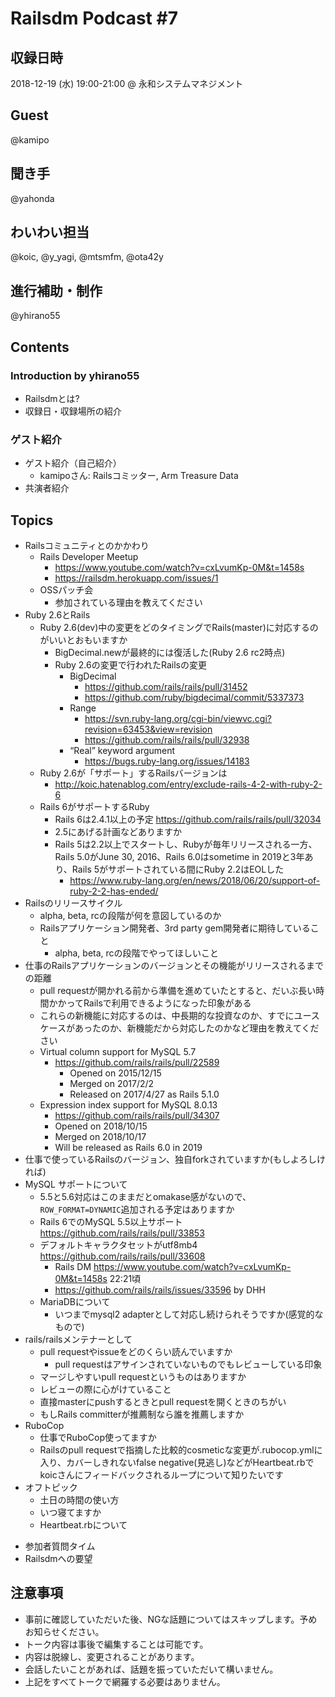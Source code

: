 # Railsdm Podcast \#7

## 収録日時

2018-12-19 (水) 19:00-21:00 @ 永和システムマネジメント

## Guest

@kamipo

## 聞き手

@yahonda

## わいわい担当

@koic, @y_yagi, @mtsmfm, @ota42y

## 進行補助・制作

@yhirano55

## Contents

### Introduction by yhirano55

* Railsdmとは?
* 収録日・収録場所の紹介

### ゲスト紹介

* ゲスト紹介（自己紹介）
    * kamipoさん: Railsコミッター, Arm Treasure Data
* 共演者紹介

## Topics

- Railsコミュニティとのかかわり
  - Rails Developer Meetup
    - https://www.youtube.com/watch?v=cxLvumKp-0M&t=1458s
    - https://railsdm.herokuapp.com/issues/1
  - OSSパッチ会
    - 参加されている理由を教えてください
- Ruby 2.6とRails
  - Ruby 2.6(dev)中の変更をどのタイミングでRails(master)に対応するのがいいとおもいますか
    - BigDecimal.newが最終的には復活した(Ruby 2.6 rc2時点)
    - Ruby 2.6の変更で行われたRailsの変更
      - BigDecimal
        - https://github.com/rails/rails/pull/31452
        - https://github.com/ruby/bigdecimal/commit/5337373
      - Range
        - https://svn.ruby-lang.org/cgi-bin/viewvc.cgi?revision=63453&view=revision
        - https://github.com/rails/rails/pull/32938
      - “Real” keyword argument
        - https://bugs.ruby-lang.org/issues/14183
  - Ruby 2.6が「サポート」するRailsバージョンは
    - http://koic.hatenablog.com/entry/exclude-rails-4-2-with-ruby-2-6
  - Rails 6がサポートするRuby
    - Rails 6は2.4.1以上の予定 https://github.com/rails/rails/pull/32034
    - 2.5にあげる計画などありますか
    - Rails 5は2.2以上でスタートし、Rubyが毎年リリースされる一方、Rails 5.0がJune 30, 2016、Rails 6.0はsometime in 2019と3年あり、Rails 5がサポートされている間にRuby 2.2はEOLした
      - https://www.ruby-lang.org/en/news/2018/06/20/support-of-ruby-2-2-has-ended/
- Railsのリリースサイクル
  - alpha, beta, rcの段階が何を意図しているのか
  - Railsアプリケーション開発者、3rd party gem開発者に期待していること
    - alpha, beta, rcの段階でやってほしいこと
- 仕事のRailsアプリケーションのバージョンとその機能がリリースされるまでの距離
  - pull requestが開かれる前から準備を進めていたとすると、だいぶ長い時間かかってRailsで利用できるようになった印象がある
  - これらの新機能に対応するのは、中長期的な投資なのか、すでにユースケースがあったのか、新機能だから対応したのかなど理由を教えてください
  - Virtual column support for MySQL 5.7
    - https://github.com/rails/rails/pull/22589
      - Opened on 2015/12/15
      - Merged on 2017/2/2
      - Released on 2017/4/27 as Rails 5.1.0
  - Expression index support for MySQL 8.0.13
    - https://github.com/rails/rails/pull/34307
    - Opened on 2018/10/15
    - Merged on 2018/10/17
    - Will be released as Rails 6.0 in 2019
- 仕事で使っているRailsのバージョン、独自forkされていますか(もしよろしければ)
- MySQL サポートについて
  - 5.5と5.6対応はこのままだとomakase感がないので、`ROW_FORMAT=DYNAMIC`追加される予定はありますか
  - Rails 6でのMySQL 5.5以上サポート https://github.com/rails/rails/pull/33853
  - デフォルトキャラクタセットがutf8mb4 https://github.com/rails/rails/pull/33608
    - Rails DM https://www.youtube.com/watch?v=cxLvumKp-0M&t=1458s 22:21頃
    - https://github.com/rails/rails/issues/33596 by DHH
  - MariaDBについて
    - いつまでmysql2 adapterとして対応し続けられそうですか(感覚的なもので)
- rails/railsメンテナーとして
  - pull requestやissueをどのくらい読んでいますか
    - pull requestはアサインされていないものでもレビューしている印象
  - マージしやすいpull requestというものはありますか
  - レビューの際に心がけていること
  - 直接masterにpushするときとpull requestを開くときのちがい
  - もしRails committerが推薦制なら誰を推薦しますか
- RuboCop
  - 仕事でRuboCop使ってますか
  - Railsのpull requestで指摘した比較的cosmeticな変更が.rubocop.ymlに入り、カバーしきれないfalse negative(見逃し)などがHeartbeat.rbでkoicさんにフィードバックされるループについて知りたいです
- オフトピック
  - 土日の時間の使い方
  - いつ寝てますか
  - Heartbeat.rbについて

* 参加者質問タイム
* Railsdmへの要望

## 注意事項

* 事前に確認していただいた後、NGな話題についてはスキップします。予めお知らせください。
* トーク内容は事後で編集することは可能です。
* 内容は脱線し、変更されることがあります。
* 会話したいことがあれば、話題を振っていただいて構いません。
* 上記をすべてトークで網羅する必要はありません。
